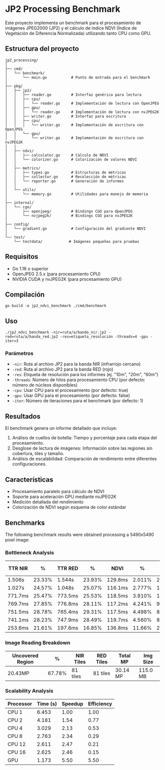 # JP2 Processing Benchmark

Este proyecto implementa un benchmark para el procesamiento de imágenes JPEG2000 (JP2) y el cálculo de índice NDVI (Índice de Vegetación de Diferencia Normalizada) utilizando tanto CPU como GPU.

## Estructura del proyecto

```
jp2_processing/
│
├── cmd/
│   └── benchmark/
│       └── main.go           # Punto de entrada para el benchmark
│
├── pkg/
│   ├── jp2/
│   │   ├── reader.go         # Interfaz genérica para lectura
│   │   ├── cpu/
│   │   │   └── reader.go     # Implementación de lectura con OpenJPEG
│   │   ├── gpu/
│   │   │   └── reader.go     # Implementación de lectura con nvJPEG2K
│   │   ├── writer.go         # Interfaz para escritura
│   │   ├── cpu/
│   │   │   └── writer.go     # Implementación de escritura con OpenJPEG
│   │   └── gpu/
│   │       └── writer.go     # Implementación de escritura con nvJPEG2K
│   │
│   ├── ndvi/
│   │   ├── calculator.go     # Cálculo de NDVI
│   │   └── colorizer.go      # Colorización de valores NDVI
│   │
│   ├── metrics/
│   │   ├── types.go          # Estructuras de métricas
│   │   ├── collector.go      # Recolección de métricas
│   │   └── reporter.go       # Generación de informes
│   │
│   └── utils/
│       └── memory.go         # Utilidades para manejo de memoria
│
├── internal/
│   └── cgo/
│       ├── openjpeg/         # Bindings CGO para OpenJPEG
│       └── nvjpeg2k/         # Bindings CGO para nvJPEG2K
│
├── config/
│   └── gradient.go           # Configuración del gradiente NDVI
│
└── test/
    └── testdata/            # Imágenes pequeñas para pruebas
```

## Requisitos

- Go 1.16 o superior
- OpenJPEG 2.5.x (para procesamiento CPU)
- NVIDIA CUDA y nvJPEG2K (para procesamiento GPU)

## Compilación

```
go build -o jp2_ndvi_benchmark ./cmd/benchmark
```

## Uso

```
./jp2_ndvi_benchmark -nir=ruta/a/banda_nir.jp2 -red=ruta/a/banda_red.jp2 -res=etiqueta_resolución -threads=4 -gpu -iter=3
```

### Parámetros

- `-nir`: Ruta al archivo JP2 para la banda NIR (infrarrojo cercano)
- `-red`: Ruta al archivo JP2 para la banda RED (rojo)
- `-res`: Etiqueta de resolución para los informes (ej. "10m", "20m", "60m")
- `-threads`: Número de hilos para procesamiento CPU (por defecto: número de núcleos disponibles)
- `-cpu`: Usar CPU para el procesamiento (por defecto: true)
- `-gpu`: Usar GPU para el procesamiento (por defecto: false)
- `-iter`: Número de iteraciones para el benchmark (por defecto: 1)

## Resultados

El benchmark genera un informe detallado que incluye:

1. Análisis de cuellos de botella: Tiempo y porcentaje para cada etapa del procesamiento.
2. Desglose de lectura de imágenes: Información sobre las regiones sin cobertura, tiles y tamaño.
3. Análisis de escalabilidad: Comparación de rendimiento entre diferentes configuraciones.

## Características

- Procesamiento paralelo para cálculo de NDVI
- Soporte para aceleración GPU mediante nvJPEG2K
- Medición detallada del rendimiento
- Colorización de NDVI según esquema de color estándar

## Benchmarks

The following benchmark results were obtained processing a 5490x5490 pixel image:

### Bottleneck Analysis

| TTR NIR | % | TTR RED | % | NDVI | % | Color Proc. | % | Saving | % | Total | % |
|---------|---|---------|---|------|---|-------------|---|--------|---|-------|---|
| 1.506s  | 23.33% | 1.544s  | 23.93% | 129.8ms | 2.011% | 240.8ms | 3.731% | 2.999s  | 46.48% | 6.453s  | 100.0% |
| 1.027s  | 24.57% | 1.048s  | 25.07% | 116.1ms | 2.777% | 146.8ms | 3.510% | 1.815s  | 43.42% | 4.181s  | 100.0% |
| 771.7ms | 25.47% | 773.5ms | 25.53% | 118.5ms | 3.910% | 116.5ms | 3.847% | 1.224s  | 40.39% | 3.029s  | 100.0% |
| 769.7ms | 27.85% | 776.8ms | 28.11% | 117.2ms | 4.241% | 96.13ms | 3.479% | 978.9ms | 35.42% | 2.763s  | 100.0% |
| 751.5ms | 28.78% | 765.4ms | 29.31% | 117.5ms | 4.498% | 84.22ms | 3.225% | 874.8ms | 33.50% | 2.611s  | 100.0% |
| 741.1ms | 28.23% | 747.9ms | 28.49% | 119.7ms | 4.560% | 85.27ms | 3.249% | 903.3ms | 34.41% | 2.625s  | 100.0% |
| 253.6ms | 21.61% | 197.6ms | 16.85% | 136.8ms | 11.66% | 241.7ms | 20.60% | 291.0ms | 24.80% | 1.173s  | 100.0% |

### Image Reading Breakdown

| Uncovered Region | % | NIR Tiles | RED Tiles | Total MP | Img Size |
|------------------|---|-----------|-----------|----------|----------|
| 20.43MP | 67.78% | 81 tiles | 81 tiles | 30.14 MP | 115.0 MB |

### Scalability Analysis

| Processor | Time (s) | Speedup | Efficiency |
|-----------|----------|---------|------------|
| CPU 1     | 6.453    | 1.00    | 1.00       |
| CPU 2     | 4.181    | 1.54    | 0.77       |
| CPU 4     | 3.029    | 2.13    | 0.53       |
| CPU 8     | 2.763    | 2.34    | 0.29       |
| CPU 12    | 2.611    | 2.47    | 0.21       |
| CPU 16    | 2.625    | 2.46    | 0.15       |
| GPU       | 1.173    | 5.50    | 5.50       |